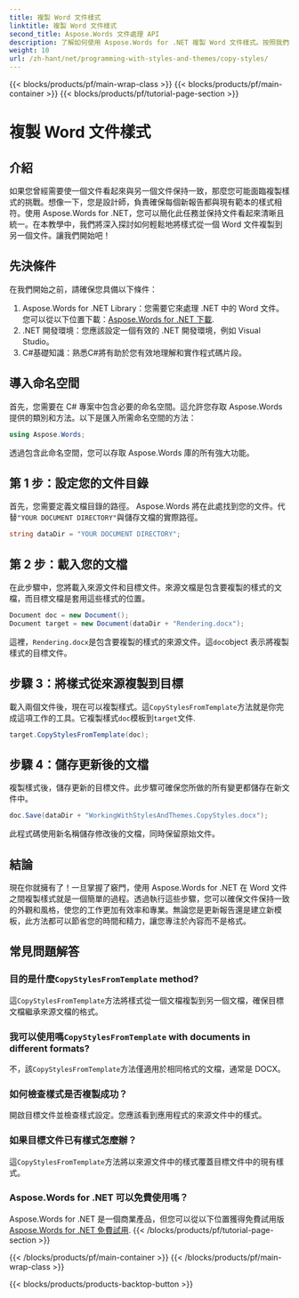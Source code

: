 ```yaml
---
title: 複製 Word 文件樣式
linktitle: 複製 Word 文件樣式
second_title: Aspose.Words 文件處理 API
description: 了解如何使用 Aspose.Words for .NET 複製 Word 文件樣式。按照我們的逐步指南輕鬆確保文件格式一致。
weight: 10
url: /zh-hant/net/programming-with-styles-and-themes/copy-styles/
---
```


{{< blocks/products/pf/main-wrap-class >}}
{{< blocks/products/pf/main-container >}}
{{< blocks/products/pf/tutorial-page-section >}}

# 複製 Word 文件樣式

## 介紹

如果您曾經需要使一個文件看起來與另一個文件保持一致，那麼您可能面臨複製樣式的挑戰。想像一下，您是設計師，負責確保每個新報告都與現有範本的樣式相符。使用 Aspose.Words for .NET，您可以簡化此任務並保持文件看起來清晰且統一。在本教學中，我們將深入探討如何輕鬆地將樣式從一個 Word 文件複製到另一個文件。讓我們開始吧！

## 先決條件

在我們開始之前，請確保您具備以下條件：

1.  Aspose.Words for .NET Library：您需要它來處理 .NET 中的 Word 文件。您可以從以下位置下載：[Aspose.Words for .NET 下載](https://releases.aspose.com/words/net/).
2. .NET 開發環境：您應該設定一個有效的 .NET 開發環境，例如 Visual Studio。
3. C#基礎知識：熟悉C#將有助於您有效地理解和實作程式碼片段。

## 導入命名空間

首先，您需要在 C# 專案中包含必要的命名空間。這允許您存取 Aspose.Words 提供的類別和方法。以下是匯入所需命名空間的方法：

```csharp
using Aspose.Words;
```

透過包含此命名空間，您可以存取 Aspose.Words 庫的所有強大功能。

## 第 1 步：設定您的文件目錄

首先，您需要定義文檔目錄的路徑。 Aspose.Words 將在此處找到您的文件。代替`"YOUR DOCUMENT DIRECTORY"`與儲存文檔的實際路徑。

```csharp
string dataDir = "YOUR DOCUMENT DIRECTORY";
```

## 第 2 步：載入您的文檔

在此步驟中，您將載入來源文件和目標文件。來源文檔是包含要複製的樣式的文檔，而目標文檔是套用這些樣式的位置。 

```csharp
Document doc = new Document();
Document target = new Document(dataDir + "Rendering.docx");
```

這裡，`Rendering.docx`是包含要複製的樣式的來源文件。這`doc`object 表示將複製樣式的目標文件。

## 步驟 3：將樣式從來源複製到目標

載入兩個文件後，現在可以複製樣式。這`CopyStylesFromTemplate`方法就是你完成這項工作的工具。它複製樣式`doc`模板到`target`文件.

```csharp
target.CopyStylesFromTemplate(doc);
```

## 步驟 4：儲存更新後的文檔

複製樣式後，儲存更新的目標文件。此步驟可確保您所做的所有變更都儲存在新文件中。

```csharp
doc.Save(dataDir + "WorkingWithStylesAndThemes.CopyStyles.docx");
```

此程式碼使用新名稱儲存修改後的文檔，同時保留原始文件。

## 結論

現在你就擁有了！一旦掌握了竅門，使用 Aspose.Words for .NET 在 Word 文件之間複製樣式就是一個簡單的過程。透過執行這些步驟，您可以確保文件保持一致的外觀和風格，使您的工作更加有效率和專業。無論您是更新報告還是建立新模板，此方法都可以節省您的時間和精力，讓您專注於內容而不是格式。

## 常見問題解答

### 目的是什麼`CopyStylesFromTemplate` method?  
這`CopyStylesFromTemplate`方法將樣式從一個文檔複製到另一個文檔，確保目標文檔繼承來源文檔的格式。

### 我可以使用嗎`CopyStylesFromTemplate` with documents in different formats?  
不，該`CopyStylesFromTemplate`方法僅適用於相同格式的文檔，通常是 DOCX。

### 如何檢查樣式是否複製成功？  
開啟目標文件並檢查樣式設定。您應該看到應用程式的來源文件中的樣式。

### 如果目標文件已有樣式怎麼辦？  
這`CopyStylesFromTemplate`方法將以來源文件中的樣式覆蓋目標文件中的現有樣式。

### Aspose.Words for .NET 可以免費使用嗎？  
 Aspose.Words for .NET 是一個商業產品，但您可以從以下位置獲得免費試用版[Aspose.Words for .NET 免費試用](https://releases.aspose.com/).
{{< /blocks/products/pf/tutorial-page-section >}}

{{< /blocks/products/pf/main-container >}}
{{< /blocks/products/pf/main-wrap-class >}}

{{< blocks/products/products-backtop-button >}}
